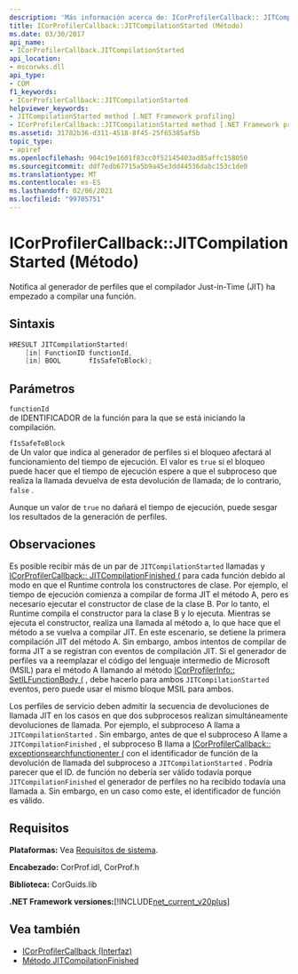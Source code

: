 ```yaml
---
description: 'Más información acerca de: ICorProfilerCallback:: JITCompilationStarted (método)'
title: ICorProfilerCallback::JITCompilationStarted (Método)
ms.date: 03/30/2017
api_name:
- ICorProfilerCallback.JITCompilationStarted
api_location:
- mscorwks.dll
api_type:
- COM
f1_keywords:
- ICorProfilerCallback::JITCompilationStarted
helpviewer_keywords:
- JITCompilationStarted method [.NET Framework profiling]
- ICorProfilerCallback::JITCompilationStarted method [.NET Framework profiling]
ms.assetid: 31782b36-d311-4518-8f45-25f65385af5b
topic_type:
- apiref
ms.openlocfilehash: 984c19e1601f83cc0f52145403ad85affc158050
ms.sourcegitcommit: ddf7edb67715a5b9a45e3dd44536dabc153c1de0
ms.translationtype: MT
ms.contentlocale: es-ES
ms.lasthandoff: 02/06/2021
ms.locfileid: "99705751"
---
```

# <a name="icorprofilercallbackjitcompilationstarted-method"></a>ICorProfilerCallback::JITCompilationStarted (Método)

Notifica al generador de perfiles que el compilador Just-in-Time (JIT) ha empezado a compilar una función.  
  
## <a name="syntax"></a>Sintaxis  
  
```cpp  
HRESULT JITCompilationStarted(  
    [in] FunctionID functionId,  
    [in] BOOL       fIsSafeToBlock);  
```  
  
## <a name="parameters"></a>Parámetros  

 `functionId`  
 de IDENTIFICADOR de la función para la que se está iniciando la compilación.  
  
 `fIsSafeToBlock`  
 de Un valor que indica al generador de perfiles si el bloqueo afectará al funcionamiento del tiempo de ejecución. El valor es `true` si el bloqueo puede hacer que el tiempo de ejecución espere a que el subproceso que realiza la llamada devuelva de esta devolución de llamada; de lo contrario, `false` .  
  
 Aunque un valor de `true` no dañará el tiempo de ejecución, puede sesgar los resultados de la generación de perfiles.  
  
## <a name="remarks"></a>Observaciones  

 Es posible recibir más de un par de `JITCompilationStarted` llamadas y [ICorProfilerCallback:: JITCompilationFinished (](icorprofilercallback-jitcompilationfinished-method.md) para cada función debido al modo en que el Runtime controla los constructores de clase. Por ejemplo, el tiempo de ejecución comienza a compilar de forma JIT el método A, pero es necesario ejecutar el constructor de clase de la clase B. Por lo tanto, el Runtime compila el constructor para la clase B y lo ejecuta. Mientras se ejecuta el constructor, realiza una llamada al método a, lo que hace que el método a se vuelva a compilar JIT. En este escenario, se detiene la primera compilación JIT del método A. Sin embargo, ambos intentos de compilar de forma JIT a se registran con eventos de compilación JIT. Si el generador de perfiles va a reemplazar el código del lenguaje intermedio de Microsoft (MSIL) para el método A llamando al método [ICorProfilerInfo:: SetILFunctionBody (](icorprofilerinfo-setilfunctionbody-method.md) , debe hacerlo para ambos `JITCompilationStarted` eventos, pero puede usar el mismo bloque MSIL para ambos.  
  
 Los perfiles de servicio deben admitir la secuencia de devoluciones de llamada JIT en los casos en que dos subprocesos realizan simultáneamente devoluciones de llamada. Por ejemplo, el subproceso A llama a `JITCompilationStarted` . Sin embargo, antes de que el subproceso A llame a `JITCompilationFinished` , el subproceso B llama a [ICorProfilerCallback:: exceptionsearchfunctionenter (](icorprofilercallback-exceptionsearchfunctionenter-method.md) con el identificador de función de la devolución de llamada del subproceso a `JITCompilationStarted` . Podría parecer que el ID. de función no debería ser válido todavía porque `JITCompilationFinished` el generador de perfiles no ha recibido todavía una llamada a. Sin embargo, en un caso como este, el identificador de función es válido.  
  
## <a name="requirements"></a>Requisitos  

 **Plataformas:** Vea [Requisitos de sistema](../../get-started/system-requirements.md).  
  
 **Encabezado:** CorProf.idl, CorProf.h  
  
 **Biblioteca:** CorGuids.lib  
  
 **.NET Framework versiones:**[!INCLUDE[net_current_v20plus](../../../../includes/net-current-v20plus-md.md)]  
  
## <a name="see-also"></a>Vea también

- [ICorProfilerCallback (Interfaz)](icorprofilercallback-interface.md)
- [Método JITCompilationFinished](icorprofilercallback-jitcompilationfinished-method.md)
